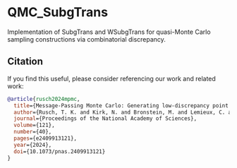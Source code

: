 # QMC_SubgTrans
Implementation of SubgTrans and WSubgTrans for quasi-Monte Carlo sampling constructions via combinatorial discrepancy.


## Citation
If you find this useful, please consider referencing our work and related work:

```bibtex
@article{rusch2024mpmc,
  title={Message-Passing Monte Carlo: Generating low-discrepancy point sets via graph neural networks},
  author={Rusch, T. K. and Kirk, N. and Bronstein, M. and Lemieux, C. and Rus, D.},
  journal={Proceedings of the National Academy of Sciences},
  volume={121},
  number={40},
  pages={e2409913121},
  year={2024},
  doi={10.1073/pnas.2409913121}
}
